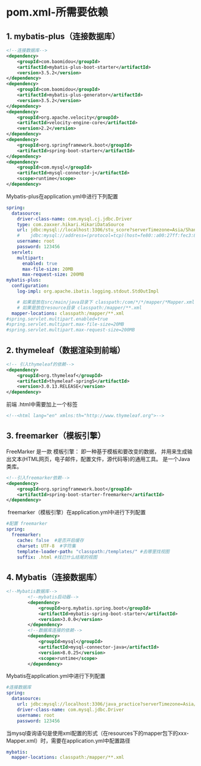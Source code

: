 # **pom.xml-所需要依赖**

## 1. mybatis-plus（连接数据库）

```xml
<!--连接数据库-->
<dependency>
    <groupId>com.baomidou</groupId>
    <artifactId>mybatis-plus-boot-starter</artifactId>
    <version>3.5.2</version>
</dependency>
<dependency>
    <groupId>com.baomidou</groupId>
    <artifactId>mybatis-plus-generator</artifactId>
    <version>3.5.2</version>
</dependency>
<dependency>
    <groupId>org.apache.velocity</groupId>
    <artifactId>velocity-engine-core</artifactId>
    <version>2.2</version>
</dependency>
<dependency>
    <groupId>org.springframework.boot</groupId>
    <artifactId>spring-boot-starter</artifactId>
</dependency>
<dependency>
    <groupId>com.mysql</groupId>
    <artifactId>mysql-connector-j</artifactId>
    <scope>runtime</scope>
</dependency>
```

Mybatis-plus在application.yml中进行下列配置

```yml
spring:
  datasource:
    driver-class-name: com.mysql.cj.jdbc.Driver
    type: com.zaxxer.hikari.HikariDataSource
    url: jdbc:mysql://localhost:3306/stu_score?serverTimezone=Asia/Shanghai&characterEncoding=utf-8&useSSL=false
    #    jdbc:mysql://address=(protocol=tcp)(host=fe80::a00:27ff:fec3:87c7)(port=3306)/database
    username: root
    password: 123456
  servlet:
    multipart:
      enabled: true
      max-file-size: 20MB
      max-request-size: 200MB
mybatis-plus:
  configuration:
    log-impl: org.apache.ibatis.logging.stdout.StdOutImpl

    # 如果是放在src/main/java目录下 classpath:/com/*/*/mapper/*Mapper.xml
    # 如果是放在resource目录 classpath:/mapper/**.xml
  mapper-locations: classpath:/mapper/**.xml
#spring.servlet.multipart.enabled=true
#spring.servlet.multipart.max-file-size=20MB
#spring.servlet.multipart.max-request-size=200MB
```

## 2. thymeleaf（数据渲染到前端）

```xml
<!-- 引入thymeleaf的依赖-->
<dependency>
    <groupId>org.thymeleaf</groupId>
    <artifactId>thymeleaf-spring5</artifactId>
    <version>3.0.13.RELEASE</version>
</dependency>
```

前端 .html中需要加上一个标签

```html
<!--<html lang="en" xmlns:th="http://www.thymeleaf.org">-->
```

## 3. freemarker（模板引擎）

FreeMarker 是一款 模板引擎： 即一种基于模板和要改变的数据， 并用来生成输出文本(HTML网页，电子邮件，配置文件，源代码等)的通用工具。 是一个Java类库。

```xml
<!--引入freemarker依赖-->
<dependency>
    <groupId>org.springframework.boot</groupId>
    <artifactId>spring-boot-starter-freemarker</artifactId>
</dependency>
```

​		freemarker（模板引擎）在application.yml中进行下列配置

```yml
#配置 freemarker
spring:
  freemarker:
    cache: false  #是否开启缓存
    charset: UTF-8  #字符集
    template-loader-path: "classpath:/templates/" #去哪里找视图
    suffix: .html #找已什么结尾的视图
```

## 4. Mybatis（连接数据库）

```xml
<!--Mybatis数据库-->
        <!--mybatis启动器-->
        <dependency>
            <groupId>org.mybatis.spring.boot</groupId>
            <artifactId>mybatis-spring-boot-starter</artifactId>
            <version>3.0.0</version>
        </dependency>
        <!--数据库连接的依赖-->
        <dependency>
            <groupId>mysql</groupId>
            <artifactId>mysql-connector-java</artifactId>
            <version>8.0.25</version>
            <scope>runtime</scope>
        </dependency>
```

Mybatis在application.yml中进行下列配置

```yml
#连接数据库
spring:
  datasource:
    url: jdbc:mysql://localhost:3306/java_practice?serverTimezone=Asia/Shanghai&characterEncoding=utf-8&useSSL=false
    driver-class-name: com.mysql.jdbc.Driver
    username: root 
    password: 123456
```

​		当mysql查询语句是使用xml配置的形式（在resources下的mapper包下的xxx-Mapper.xml）时，需要在application.yml中配置路径

```yml
mybatis:
  mapper-locations: classpath:/mapper/**.xml
```

